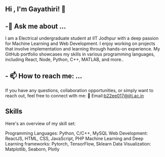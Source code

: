 ## Hi , I'm Gayathiri! 👋
## -💬 Ask me about ...
I am a Electrical undergraduate student at IIT Jodhpur with a deep passion for Machine Learning and Web Development. I enjoy working on projects that involve implementation and learning through hands-on experience. My GitHub portfolio showcases my skills in various programming languages, including React, Node, Python, C++, MATLAB, and more..
## - 📫 How to reach me: ...
If you have any questions, collaboration opportunities, or simply want to reach out, feel free to connect with me:
📧 Email:b22ee017@iitj.ac.in
## Skills
Here's an overview of my skill set:

Programming Languages: Python, C/C++, MySQL 
Web Development: ReactJS, HTML, CSS, JavaScript, PHP
Machine Learning and Deep Learning frameworks: Pytorch, TensorFlow, Sklearn
Data Visualization: Matplotlib, Seaborn, Plotly

<!--
**Gayathiri08/Gayathiri08** is a ✨ _special_ ✨ repository because its `README.md` (this file) appears on your GitHub profile.

Here are some ideas to get you started:

- 🔭 I’m currently working on ...
- 🌱 I’m currently learning ...
## Skills
Here's an overview of my skill set:

Programming Languages: Python, C/C++, MySQL 
Web Development: ReactJS, HTML, CSS, JavaScript, PHP
Machine Learning and Deep Learning frameworks: Pytorch, TensorFlow, Sklearn
Data Visualization: Matplotlib, Seaborn, Plotly
- 👯 I’m looking to collaborate on ...
- 🤔 I’m looking for help with ...
- 💬 Ask me about ...
I am a Electrical undergraduate student at IIT Jodhpur with a deep passion for Machine Learning and Web Development. I enjoy working on projects that involve implementation and learning through hands-on experience. My GitHub portfolio showcases my skills in various programming languages, including React, Node, Python, C++, MATLAB, and more..
- 📫 How to reach me: ... b22ee017@iitj.ac.in

- 😄 Pronouns: ...
- ⚡ Fun fact: ...
-->
